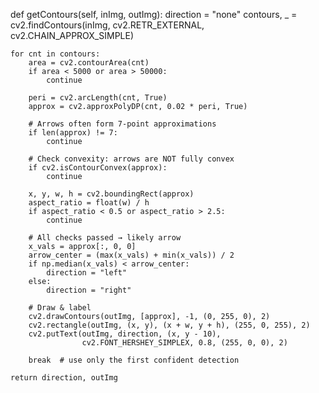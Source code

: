 def getContours(self, inImg, outImg):
    direction = "none"
    contours, _ = cv2.findContours(inImg, cv2.RETR_EXTERNAL, cv2.CHAIN_APPROX_SIMPLE)

    for cnt in contours:
        area = cv2.contourArea(cnt)
        if area < 5000 or area > 50000:
            continue

        peri = cv2.arcLength(cnt, True)
        approx = cv2.approxPolyDP(cnt, 0.02 * peri, True)

        # Arrows often form 7-point approximations
        if len(approx) != 7:
            continue

        # Check convexity: arrows are NOT fully convex
        if cv2.isContourConvex(approx):
            continue

        x, y, w, h = cv2.boundingRect(approx)
        aspect_ratio = float(w) / h
        if aspect_ratio < 0.5 or aspect_ratio > 2.5:
            continue

        # All checks passed → likely arrow
        x_vals = approx[:, 0, 0]
        arrow_center = (max(x_vals) + min(x_vals)) / 2
        if np.median(x_vals) < arrow_center:
            direction = "left"
        else:
            direction = "right"

        # Draw & label
        cv2.drawContours(outImg, [approx], -1, (0, 255, 0), 2)
        cv2.rectangle(outImg, (x, y), (x + w, y + h), (255, 0, 255), 2)
        cv2.putText(outImg, direction, (x, y - 10),
                    cv2.FONT_HERSHEY_SIMPLEX, 0.8, (255, 0, 0), 2)

        break  # use only the first confident detection

    return direction, outImg
